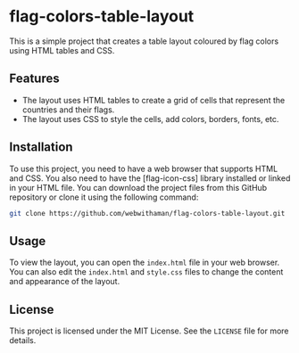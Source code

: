# flag-colors-table-layout

This is a simple project that creates a table layout coloured by flag colors using HTML tables and CSS.

## Features

- The layout uses HTML tables to create a grid of cells that represent the countries and their flags.
- The layout uses CSS to style the cells, add colors, borders, fonts, etc.

## Installation

To use this project, you need to have a web browser that supports HTML and CSS. You also need to have the [flag-icon-css] library installed or linked in your HTML file. You can download the project files from this GitHub repository or clone it using the following command:

```bash
git clone https://github.com/webwithaman/flag-colors-table-layout.git
```

## Usage

To view the layout, you can open the `index.html` file in your web browser. You can also edit the `index.html` and `style.css` files to change the content and appearance of the layout.

## License

This project is licensed under the MIT License. See the `LICENSE` file for more details.
